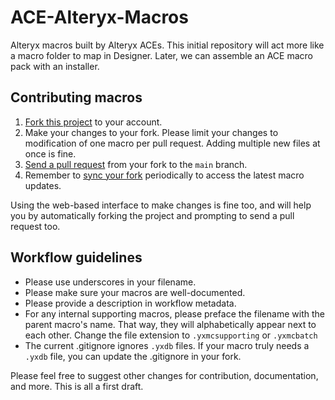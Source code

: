 # ACE-Alteryx-Macros
Alteryx macros built by Alteryx ACEs. This initial repository will act more like a macro folder to map in Designer. Later, we can assemble an ACE macro pack with an installer.


## Contributing macros

1. [Fork this project][fork] to your account.
2. Make your changes to your fork. Please limit your changes to modification of one macro per pull request. Adding multiple new files at once is fine.
3. [Send a pull request][pr] from your fork to the `main` branch.
4. Remember to [sync your fork][sync] periodically to access the latest macro updates.

Using the web-based interface to make changes is fine too, and will help you
by automatically forking the project and prompting to send a pull request too.

[fork]: https://help.github.com/articles/fork-a-repo/
[branch]: https://help.github.com/articles/creating-and-deleting-branches-within-your-repository
[pr]: https://help.github.com/articles/using-pull-requests/
[sync]: https://docs.github.com/en/pull-requests/collaborating-with-pull-requests/working-with-forks/syncing-a-fork


## Workflow guidelines

- Please use underscores in your filename.
- Please make sure your macros are well-documented. 
- Please provide a description in workflow metadata. 
- For any internal supporting macros, please preface the filename with the parent macro's name. That way, they will alphabetically appear next to each other. Change the file extension to ``.yxmcsupporting`` or ``.yxmcbatch``
- The current .gitignore ignores ``.yxdb`` files. If your macro truly needs a ``.yxdb`` file, you can update the .gitignore in your fork.


Please feel free to suggest other changes for contribution, documentation, and more. This is all a first draft.
